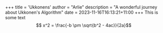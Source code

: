 +++
title = 'Ukkonens'
author = "Arlie"
description = "A wonderful journey about Ukkonen's Algorithm"
date = 2023-11-16T16:13:21+11:00
+++
This is some text
$$ x^2 = \frac{-b \pm \sqrt{b^2 - 4ac}}{2a}$$